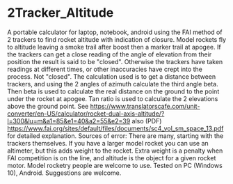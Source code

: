 # 2Tracker_Altitude
A portable calculator for laptop, notebook, android using the FAI method of 2 trackers to find rocket altitude with indication of closure.
Model rockets fly to altitude leaving a smoke trail after boost then a marker trail at apogee. If the trackers can get a close reading
of the angle of elevation from their position the result is said to be "closed". Otherwise the trackers have taken readings at different times, or other inaccuracies have crept into the process. Not "closed". 
The calculation used is to get a distance between trackers, and using the 2 angles of azimuth calculate the third angle beta. Then beta is used to calculate the real distance on the ground to the point under the rocket at apogee. Tan ratio is used to calculate the 2 elevations above the ground point.
See https://www.translatorscafe.com/unit-converter/en-US/calculator/rocket-dual-axis-altitude/?l=300&lu=m&a1=85&e1=40&a2=55&e2=39
also (PDF) https://www.fai.org/sites/default/files/documents/sc4_vol_sm_space_13.pdf for detailed explanation.
Sources of error: There are many, starting with the trackers themselves. If you have a larger model rocket you can use an altimeter, but this
adds weight to the rocket. Extra weight is a penalty when FAI competition is on the line, and altitude is the object for a given rocket motor.
Model rocketry people are welcome to use.
Tested on PC (Windows 10), Android.
Suggestions are welcome.
